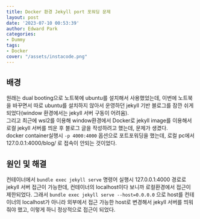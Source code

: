 ```yaml
---
title: Docker 환경 Jekyll port 포워딩 문제
layout: post
date: '2023-07-10 00:53:39'
author: Edward Park
categories:
- Dummy
tags:
- Docker
cover: "/assets/instacode.png"
---
```


## 배경
원래는 dual booting으로 노트북에 ubuntu를 설치해서 사용했었는데, 이번에 노트북을 바꾸면서 따로 ubuntu를 설치하지 않아서 운영하던 jekyll 기반 블로그를 잠깐 쉬게 되었다(window 환경에서는 jekyll 서버 구동이 어려움).<br>
그리고 최근에 wsl2를 이용해 window환경에서 Docker로 jekyll image를 이용해서 로컬 jekyll 서버를 띄운 후 블로그 글을 작성하려고 했는데, 문제가 생겼다.<br>
 docker container실행시 `-p 4000:4000` 옵션으로 포트포워딩을 했는데, 로컬 pc에서 127.0.0.1:4000/blog/ 로 접속이 안되는 것이었다.

## 원인 및 해결
컨테이너에서 `bundle exec jekyll serve` 명령어 실행시 127.0.0.1:4000 경로로 jekyll 서버 접근이 가능한데, 컨테이너의 localhost이다 보니까 로컬환경에서 접근이 제한되었다. 그래서 `bundle exec jekyll serve --host=0.0.0.0` 으로 host를 컨테이너의 localhost가 아니라 외부에서 접근 가능한 host로 변경해서 jekyll 서버를 띄워줘야 했고, 이렇게 하니 정상적으로 접근이 되었다.
